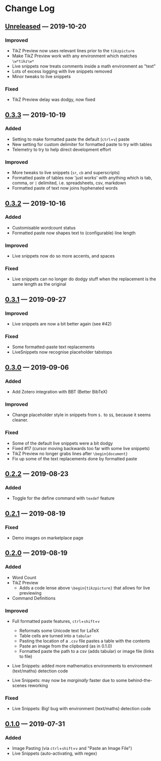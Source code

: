 # Change Log

## [Unreleased] — 2019-10-20

### Improved

-   TikZ Preview now uses relevant lines prior to the `tikzpicture`
-   Make TikZ Preview work with any environment which matches `\w*tikz\w*`
-   Live snippets now treats comments inside a math environment as "text"
-   Lots of excess logging with live snippets removed
-   Minor tweaks to live snippets

### Fixed

-   TikZ Preview delay was dodgy, now fixed

## [0.3.3] — 2019-10-19

### Added

-   Setting to make formatted paste the default (`ctrl`+`v`) paste
-   New setting for custom delimiter for formatted paste to try with tables
-   Telemetry to try to help direct development effort

### Improved

-   More tweaks to live snippets (`sr`, `cb` and superscripts)
-   Formatted paste of tables now 'just works' with anything which is tab, comma, or `|` delimited,
    i.e. spreadsheets, csv, markdown
-   Formatted paste of text now joins hyphenated words

## [0.3.2] — 2019-10-16

### Added

-   Customisable wordcount status
-   Formatted paste now shapes text to (configurable) line length

### Improved

-   Live snippets now do so more accents, and spaces

### Fixed

-   Live snippets can no longer do dodgy stuff when the replacement is the same length as the original

## [0.3.1] — 2019-09-27

### Improved

-   Live snippets are now a bit better again (see #42)

### Fixed

-   Some formatted-paste text replacements
-   LiveSnippets now recognise placeholder tabstops

## [0.3.0] — 2019-09-06

### Added

-   Add Zotero integration with BBT (Better BibTeX)

### Improved

-   Change placeholder style in snippets from `$.` to `$$`, because it seems cleaner.

### Fixed

-   Some of the default live snippets were a bit dodgy
-   Fixed #17 (cursor moving backwards too far with some live snippets)
-   TikZ Preview no longer grabs lines after `\begin{document}`
-   Fix up some of the text replacements done by formatted paste

## [0.2.2] — 2019-08-23

### Added

-   Toggle for the define command with `texdef` feature

## [0.2.1] — 2019-08-19

### Fixed

-   Demo images on marketplace page

## [0.2.0] — 2019-08-19

### Added

-   Word Count
-   TikZ Preview
    -   Adds a code lense above `\begin{tikzpicture}` that allows for live previewing
-   Command Definitions

### Improved

-   Full formatted paste features, `ctrl`+`shift`+`v`

    -   Reformats some Unicode text for LaTeX
    -   Table cells are turned into a `tabular`
    -   Pasting the location of a `.csv` file pastes a table with the contents
    -   Paste an image from the clipboard (as in 0.1.0)
    -   Formatted paste the path to a csv (adds tabular) or image file (links to file)

-   Live Snippets: added more mathematics environments to environment (text/maths) detection code
-   Live Snippets: may now be _marginally_ faster due to some behind-the-scenes reworking

### Fixed

-   Live Snippets: Big! bug with environment (text/maths) detection code

## [0.1.0] — 2019-07-31

### Added

-   Image Pasting (via `ctrl`+`shift`+`v` and "Paste an Image File")
-   Live Snippets (auto-activating, with regex)

[unreleased]: https://github.com/tecosaur/latex-utilities/compare/v0.3.3...HEAD
[0.3.3]: https://github.com/tecosaur/latex-utilities/compare/v0.3.2...v0.3.3
[0.3.2]: https://github.com/tecosaur/latex-utilities/compare/v0.3.1...v0.3.2
[0.3.1]: https://github.com/tecosaur/latex-utilities/compare/v0.3.0...v0.3.1
[0.3.0]: https://github.com/tecosaur/latex-utilities/compare/v0.2.2...v0.3.0
[0.2.2]: https://github.com/tecosaur/latex-utilities/compare/v0.2.1...v0.2.2
[0.2.1]: https://github.com/tecosaur/latex-utilities/compare/v0.2.0...v0.2.1
[0.2.0]: https://github.com/tecosaur/latex-utilities/compare/v0.1.0...v0.2.0
[0.1.0]: https://github.com/tecosaur/latex-utilities/compare/bc5bf4f...v0.1.0

